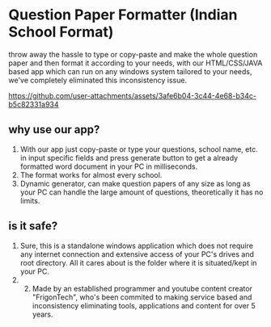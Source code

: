# Question Paper Formatter (Indian School Format)
throw away the hassle to type or copy-paste and make the whole question paper and then format it according to your needs, with our HTML/CSS/JAVA based app which can run on any windows system tailored to your needs, we've completely eliminated this inconsistency issue.


https://github.com/user-attachments/assets/3afe6b04-3c44-4e68-b34c-b5c82331a934


## why use our app? 
1. With our app just copy-paste or type your questions, school name, etc. in input specific fields and press generate button to get a already formatted word document in your PC in milliseconds.
2. The format works for almost every school.
3. Dynamic generator, can make question papers of any size as long as your PC can handle the large amount of questions, theoretically it has no limits. 

## is it safe? 
1. Sure, this is a standalone windows application which does not require any internet connection and extensive access of your PC's drives and root directory. All it cares about is the folder where it is situated/kept in your PC.
2. 2. Made by an established programmer and youtube content creator "FrigonTech", who's been commited to making service based and inconsistency eliminating tools, applications and content for over 5 years.
